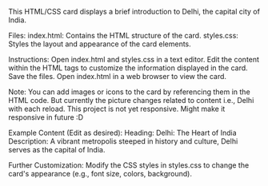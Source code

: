 This HTML/CSS card displays a brief introduction to Delhi, the capital city of India.

Files:
index.html: Contains the HTML structure of the card.
styles.css: Styles the layout and appearance of the card elements.

Instructions:
Open index.html and styles.css in a text editor.
Edit the content within the HTML tags to customize the information displayed in the card.
Save the files.
Open index.html in a web browser to view the card.

Note:
You can add images or icons to the card by referencing them in the HTML code.
But currently the picture changes related to content i.e., Delhi with each reload.
This project is not yet responsive. Might make it responsive in future :D

Example Content (Edit as desired):
Heading: Delhi: The Heart of India
Description: A vibrant metropolis steeped in history and culture, Delhi serves as the capital of India.

Further Customization:
Modify the CSS styles in styles.css to change the card's appearance (e.g., font size, colors, background).
